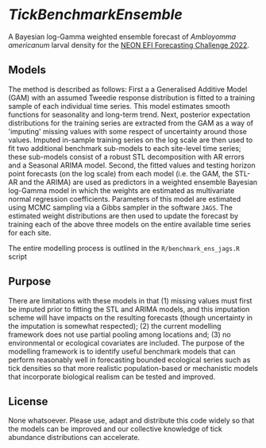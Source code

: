 
<!-- README.md is generated from README.Rmd. Please edit that file -->
# *TickBenchmarkEnsemble*

A Bayesian log-Gamma weighted ensemble forecast of *Ambloyomma americanum* larval density for the [NEON EFI Forecasting Challenge 2022](https://projects.ecoforecast.org/neon4cast-docs/).

## Models

The method is described as follows: First a a Generalised Additive Model (GAM) with an assumed Tweedie response distribution is fitted to a training sample of each individual time series. This model estimates smooth functions for seasonality and long-term trend. Next, posterior expectation distributions for the training series are extracted from the GAM as a way of 'imputing' missing values with some respect of uncertainty around those values. Imputed in-sample training series on the log scale are then used to fit two additional benchmark sub-models to each site-level time series; these sub-models consist of a robust STL decomposition with AR errors and a Seasonal ARIMA model. Second, the fitted values and testing horizon point forecasts (on the log scale) from each model (i.e. the GAM, the STL-AR and the ARIMA) are used as predictors in a weighted ensemble Bayesian log-Gamma model in which the weights are estimated as multivariate normal regression coefficients. Parameters of this model are estimated using MCMC sampling via a Gibbs sampler in the software `JAGS`. The estimated weight distributions are then used to update the forecast by training each of the above three models on the entire available time series for each site.

The entire modelling process is outlined in the `R/benchmark_ens_jags.R` script

## Purpose

There are limitations with these models in that (1) missing values must first be imputed prior to fitting the STL and ARIMA models, and this imputation scheme will have impacts on the resulting forecasts (though uncertainty in the imputation is somewhat respected); (2) the current modelling framework does not use partial pooling among locations and; (3) no environmental or ecological covariates are included. The purpose of the modelling framework is to identify useful benchmark models that can perform reasonably well in forecasting bounded ecological series such as tick densities so that more realistic population-based or mechanistic models that incorporate biological realism can be tested and improved.

## License

None whatsoever. Please use, adapt and distribute this code widely so that the models can be improved and our collective knowledge of tick abundance distributions can accelerate.
